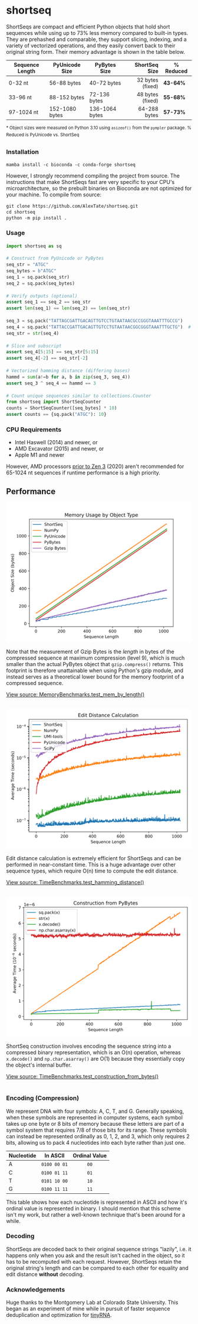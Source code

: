 # shortseq

ShortSeqs are compact and efficient Python objects that hold short sequences while using up to 73% less memory compared to built-in types. They are prehashed and comparable, they support slicing, indexing, and a variety of vectorized operations, and they easily convert back to their original string form. Their memory advantage is shown in the table below.

| Sequence Length | PyUnicode Size | PyBytes Size   |    ShortSeq Size | % Reduced  |
|-----------------|----------------|----------------|-----------------:|------------|
| 0-32 nt         | 56-88 bytes    | 40-72 bytes    | 32 bytes (fixed) | **43-64%** |
| 33-96 nt        | 88-152 bytes   | 72-136 bytes   | 48 bytes (fixed) | **55-68%** |
| 97-1024 nt      | 152-1080 bytes | 136-1064 bytes |     64-288 bytes | **57-73%** |

<sup>* Object sizes were measured on Python 3.10 using `asizeof()` from the `pympler` package. % Reduced is PyUnicode vs. ShortSeq</sup>


### Installation

```shell
mamba install -c bioconda -c conda-forge shortseq
```

However, I strongly recommend compiling the project from source. The instructions that make ShortSeqs fast are very specific to your CPU's microarchitecture, so the prebuilt binaries on Bioconda are not optimized for your machine. To compile from source:

```shell
git clone https://github.com/AlexTate/shortseq.git
cd shortseq
python -m pip install .
```


### Usage

```python
import shortseq as sq

# Construct from PyUnicode or PyBytes
seq_str = "ATGC"
seq_bytes = b"ATGC"
seq_1 = sq.pack(seq_str)
seq_2 = sq.pack(seq_bytes)

# Verify outputs (optional)
assert seq_1 == seq_2 == seq_str
assert len(seq_1) == len(seq_2) == len(seq_str)

seq_3 = sq.pack("TATTAGCGATTGACAGTTGTCCTGTAATAACGCCGGGTAAATTTGCCG")
seq_4 = sq.pack("TATTACCGATTGACAGTTGTCCTGTAATAACGGCGGGTAAATTTGCTG")  # 5M1X26M1X13M1X1M
seq_str = str(seq_4)

# Slice and subscript
assert seq_4[5:15] == seq_str[5:15]
assert seq_4[-2] == seq_str[-2]

# Vectorized hamming distance (differing bases)
hammd = sum(a!=b for a, b in zip(seq_3, seq_4))
assert seq_3 ^ seq_4 == hammd == 3

# Count unique sequences similar to collections.Counter
from shortseq import ShortSeqCounter
counts = ShortSeqCounter([seq_bytes] * 10)
assert counts == {sq.pack("ATGC"): 10}
```

### CPU Requirements

- Intel Haswell (2014) and newer, or
- AMD Excavator (2015) and newer, or
- Apple M1 and newer

However, AMD processors [prior to Zen 3](https://en.wikipedia.org/wiki/X86_Bit_manipulation_instruction_set#cite_ref-12) (2020) aren't recommended for 65-1024 nt sequences if runtime performance is a high priority.


## Performance

<p align="center">
  <img src="doc/plots/mem_by_length.svg" alt="Memory usage by length"/>
</p>

Note that the measurement of Gzip Bytes is the _length_ in bytes of the compressed sequence at maximum compression (level 9), which is much smaller than the actual PyBytes object that `gzip.compress()` returns. This footprint is therefore unattainable when using Python's gzip module, and instead serves as a theoretical lower bound for the memory footprint of a compressed sequence.

[View source: MemoryBenchmarks.test_mem_by_length()](shortseq/tests/benchmark.py#L44)
</br></br>

<p align="center">
  <img src="doc/plots/edit_distance_time.svg" alt="Edit distance calculation time by length"/>
</p>

Edit distance calculation is extremely efficient for ShortSeqs and can be performed in near-constant time. This is a huge advantage over other sequence types, which require O(n) time to compute the edit distance.

[View source: TimeBenchmarks.test_hamming_distance()](shortseq/tests/benchmark.py#L121)
</br></br>

<p align="center">
  <img src="doc/plots/from_bytes_time.svg" alt="Construction time from PyBytes input"/>
</p>

ShortSeq construction involves encoding the sequence string into a compressed binary representation, which is an O(n) operation, whereas `x.decode()` and `np.char.asarray()` are O(1) because they essentially copy the object's internal buffer.

[View source: TimeBenchmarks.test_construction_from_bytes()](shortseq/tests/benchmark.py#L84)
</br></br>


### Encoding (Compression)

We represent DNA with four symbols: A, C, T, and G. Generally speaking, when these symbols are represented in computer systems, each symbol takes up one byte or 8 bits of memory because these letters are part of a symbol system that requires 7/8 of those bits for its range. These symbols can instead be represented ordinally as 0, 1, 2, and 3, which only requires 2 bits, allowing us to pack 4 nucleotides into each byte rather than just one.

| Nucleotide | In ASCII     |  Ordinal Value  |
|------------|--------------|:---------------:|
| A          | `0100 00 01` |      `00`       |
| C          | `0100 01 11` |      `01`       |
| T          | `0101 10 00` |      `10`       |
| G          | `0100 11 11` |      `11`       |

This table shows how each nucleotide is represented in ASCII and how it's ordinal value is represented in binary. I should mention that this scheme isn't my work, but rather a well-known technique that's been around for a while.


### Decoding

ShortSeqs are decoded back to their original sequence strings "lazily", i.e. it happens only when you ask and the result isn't cached in the object, so it has to be recomputed with each request. However, ShortSeqs retain the original string's length and can be compared to each other for equality and edit distance **without** decoding.


### Acknowledgements

Huge thanks to the Montgomery Lab at Colorado State University. This began as an experiment of mine while in pursuit of faster sequence deduplication and optimization for [tinyRNA](https://www.github.com/MontgomeryLab/tinyRNA).
